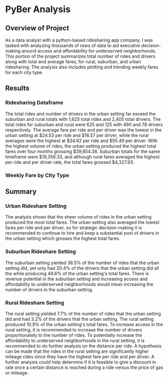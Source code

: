 # PyBer Analysis

## Overview of Project

As a data analyst with a python-based ridesharing app company, I was tasked with analyzing thousands of rows of data to aid executive decision-making around access and affordability for underserved neighborhoods.  This portion of the project summarizes total number of rides and drivers along with total and average fares, for rural, suburban, and urban ridesharing.  The analysis also includes plotting and trending weekly fares for each city type. 

## Results

### Ridesharing Dataframe

The total rides and number of drivers in the urban setting far exceed the suburban and rural totals with 1,625 total rides and 2,405 total drivers.  The total rides for suburban and rural were 625 and 125 with 490 and 78 drivers respectively.  The average fare per ride and per driver was the lowest in the urban setting at $24.53 per ride and $16.57 per driver, while the rural averages were the highest at $34.62 per ride and $55.49 per driver.  With the highest volume of rides, the urban setting produced the highest total fares over four months grossing $39,854.38.  Suburban totals for the same timeframe were $19,356.33, and although rural fares averaged the highest per ride and per driver rate, the total fares grossed $4,327.93.


### Weekly Fare by City Type


## Summary

### Urban Rideshare Setting

The analysis shows that the sheer volume of rides in the urban setting produced the most total fares.  The urban setting also averaged the lowest fares per ride and per driver, so for strategic decision-making it is recommended to continue to hire and keep a substantial pool of drivers in the urban setting which grosses the highest total fares.

### Suburban Rideshare Setting

The suburban setting yielded 38.5% of the number of rides that the urban setting did, yet only had 20.4% of the drivers that the urban setting did all the while producing 48.6% of the urban setting's total fares.  There is revenue potential in the suburban setting and increasing access and affordability to underserved neighborhoods would mean increasing the number of drivers in the suburban setting.

### Rural Rideshare Setting

The rural setting yielded 7.7% of the number of rides that the urban setting did and had 3.2% of the drivers that the urban setting.  The rural setting produced 10.9% of the urban setting's total fares.  To increase access in the rural setting, it is recommended to increase the number of drivers proportionately to the number of rides.  To potentially increase the affordability to underserved neighborhoods in the rural setting, it is recommended to do further analysis on the distance per ride.  A hypothesis can be made that the rides in the rural setting are significantly higher mileage rides since they have the highest fare per ride and per driver.  A further analysis could help determine if it is feasible to give a discount in rate once a certain distance is reached during a ride versus the price of gas or mileage.
